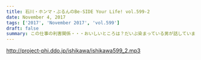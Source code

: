 ```yaml
---
title: 石川・ホンマ・ぶるんのBe-SIDE Your Life! vol.599-2
date: November 4, 2017
tags: ['2017', 'November 2017', 'vol.599']
draft: false
summary: この仕事の利害関係・・・おいしいところは？だいぶ染まっている男が話しています。MIURA
---
```


http://project-phi.ddo.jp/ishikawa/ishikawa599_2.mp3